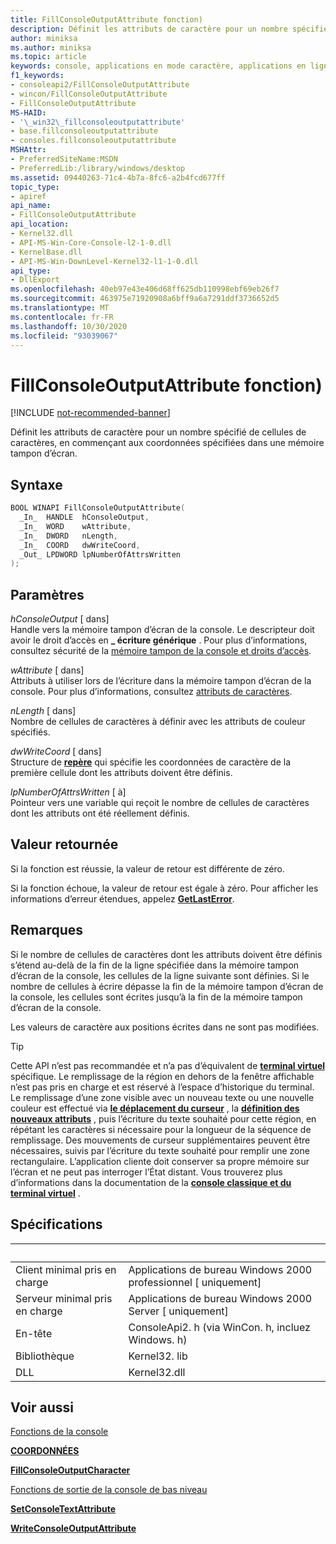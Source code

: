```yaml
---
title: FillConsoleOutputAttribute fonction)
description: Définit les attributs de caractère pour un nombre spécifié de cellules de caractères, en commençant aux coordonnées spécifiées dans une mémoire tampon d’écran.
author: miniksa
ms.author: miniksa
ms.topic: article
keywords: console, applications en mode caractère, applications en ligne de commande, applications de terminal, API console
f1_keywords:
- consoleapi2/FillConsoleOutputAttribute
- wincon/FillConsoleOutputAttribute
- FillConsoleOutputAttribute
MS-HAID:
- '\_win32\_fillconsoleoutputattribute'
- base.fillconsoleoutputattribute
- consoles.fillconsoleoutputattribute
MSHAttr:
- PreferredSiteName:MSDN
- PreferredLib:/library/windows/desktop
ms.assetid: 09440263-71c4-4b7a-8fc6-a2b4fcd677ff
topic_type:
- apiref
api_name:
- FillConsoleOutputAttribute
api_location:
- Kernel32.dll
- API-MS-Win-Core-Console-l2-1-0.dll
- KernelBase.dll
- API-MS-Win-DownLevel-Kernel32-l1-1-0.dll
api_type:
- DllExport
ms.openlocfilehash: 40eb97e43e406d68ff625db110998ebf69eb26f7
ms.sourcegitcommit: 463975e71920908a6bff9a6a7291ddf3736652d5
ms.translationtype: MT
ms.contentlocale: fr-FR
ms.lasthandoff: 10/30/2020
ms.locfileid: "93039067"
---
```

# <a name="fillconsoleoutputattribute-function"></a>FillConsoleOutputAttribute fonction)

[!INCLUDE [not-recommended-banner](./includes/not-recommended-banner.md)]

Définit les attributs de caractère pour un nombre spécifié de cellules de caractères, en commençant aux coordonnées spécifiées dans une mémoire tampon d’écran.

## <a name="syntax"></a>Syntaxe

```C
BOOL WINAPI FillConsoleOutputAttribute(
  _In_  HANDLE  hConsoleOutput,
  _In_  WORD    wAttribute,
  _In_  DWORD   nLength,
  _In_  COORD   dwWriteCoord,
  _Out_ LPDWORD lpNumberOfAttrsWritten
);
```

## <a name="parameters"></a>Paramètres

*hConsoleOutput* \[ dans\]  
Handle vers la mémoire tampon d’écran de la console. Le descripteur doit avoir le droit d’accès en **\_ écriture générique** . Pour plus d’informations, consultez sécurité de la [mémoire tampon de la console et droits d’accès](console-buffer-security-and-access-rights.md).

*wAttribute* \[ dans\]  
Attributs à utiliser lors de l’écriture dans la mémoire tampon d’écran de la console. Pour plus d’informations, consultez [attributs de caractères](console-screen-buffers.md#character-attributes).

*nLength* \[ dans\]  
Nombre de cellules de caractères à définir avec les attributs de couleur spécifiés.

*dwWriteCoord* \[ dans\]  
Structure de [**repère**](coord-str.md) qui spécifie les coordonnées de caractère de la première cellule dont les attributs doivent être définis.

*lpNumberOfAttrsWritten* \[ à\]  
Pointeur vers une variable qui reçoit le nombre de cellules de caractères dont les attributs ont été réellement définis.

## <a name="return-value"></a>Valeur retournée

Si la fonction est réussie, la valeur de retour est différente de zéro.

Si la fonction échoue, la valeur de retour est égale à zéro. Pour afficher les informations d’erreur étendues, appelez [**GetLastError**](https://msdn.microsoft.com/library/windows/desktop/ms679360).

## <a name="remarks"></a>Remarques

Si le nombre de cellules de caractères dont les attributs doivent être définis s’étend au-delà de la fin de la ligne spécifiée dans la mémoire tampon d’écran de la console, les cellules de la ligne suivante sont définies. Si le nombre de cellules à écrire dépasse la fin de la mémoire tampon d’écran de la console, les cellules sont écrites jusqu’à la fin de la mémoire tampon d’écran de la console.

Les valeurs de caractère aux positions écrites dans ne sont pas modifiées.

> [!TIP]
> Cette API n’est pas recommandée et n’a pas d’équivalent de **[terminal virtuel](console-virtual-terminal-sequences.md)** spécifique. Le remplissage de la région en dehors de la fenêtre affichable n’est pas pris en charge et est réservé à l’espace d’historique du terminal. Le remplissage d’une zone visible avec un nouveau texte ou une nouvelle couleur est effectué via **[le déplacement du curseur](console-virtual-terminal-sequences.md#cursor-positioning)** , la **[définition des nouveaux attributs](console-virtual-terminal-sequences.md#text-formatting)** , puis l’écriture du texte souhaité pour cette région, en répétant les caractères si nécessaire pour la longueur de la séquence de remplissage. Des mouvements de curseur supplémentaires peuvent être nécessaires, suivis par l’écriture du texte souhaité pour remplir une zone rectangulaire. L’application cliente doit conserver sa propre mémoire sur l’écran et ne peut pas interroger l’État distant. Vous trouverez plus d’informations dans la documentation de la **[console classique et du terminal virtuel](classic-vs-vt.md)** .

## <a name="requirements"></a>Spécifications

| &nbsp; | &nbsp; |
|-|-|
| Client minimal pris en charge | Applications de bureau Windows 2000 professionnel \[ uniquement\] |
| Serveur minimal pris en charge | Applications de bureau Windows 2000 Server \[ uniquement\] |
| En-tête | ConsoleApi2. h (via WinCon. h, incluez Windows. h) |
| Bibliothèque | Kernel32. lib |
| DLL | Kernel32.dll |

## <a name="see-also"></a>Voir aussi

[Fonctions de la console](console-functions.md)

[**COORDONNÉES**](coord-str.md)

[**FillConsoleOutputCharacter**](fillconsoleoutputcharacter.md)

[Fonctions de sortie de la console de bas niveau](low-level-console-output-functions.md)

[**SetConsoleTextAttribute**](setconsoletextattribute.md)

[**WriteConsoleOutputAttribute**](writeconsoleoutputattribute.md)

